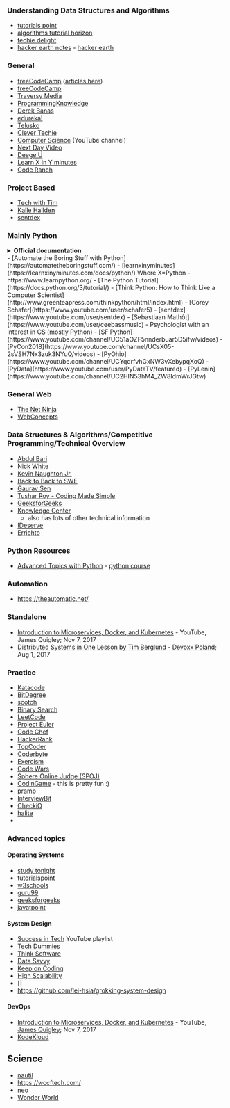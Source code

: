 ### Understanding Data Structures and Algorithms
- [tutorials point](https://www.tutorialspoint.com/data_structures_algorithms/index.htm)
- [algorithms tutorial horizon](https://algorithms.tutorialhorizon.com/site-map/)
- [techie delight](https://www.techiedelight.com/)
- [hacker earth notes](https://www.hackerearth.com/practice/notes/) - [hacker earth](https://www.hackerearth.com/practice/)

### General
- [freeCodeCamp](https://www.freecodecamp.org/learn/) ([articles here](https://www.freecodecamp.org/news/))
- [freeCodeCamp](https://www.youtube.com/channel/UC8butISFwT-Wl7EV0hUK0BQ)
- [Traversy Media](https://www.youtube.com/user/TechGuyWeb)
- [ProgrammingKnowledge](https://www.youtube.com/user/ProgrammingKnowledge)
- [Derek Banas](https://www.youtube.com/user/derekbanas)
- [edureka!](https://www.youtube.com/user/edurekaIN)
- [Telusko](https://www.youtube.com/user/javaboynavin/playlists)
- [Clever Techie](https://www.youtube.com/channel/UC1WxZFhq56xs1oxXH-XveSQ/videos)
- [Computer Science](https://www.youtube.com/channel/UCbmb5IoBtHZTpYZCDBOC1CA) (YouTube channel)
- [Next Day Video](https://www.youtube.com/user/NextDayVideo/videos)
- [Deege U](https://www.youtube.com/channel/UCBy9lNSc8YxE0ggzVQCby2g)
- [Learn X in Y minutes](https://learnxinyminutes.com/)
- [Code Ranch](https://coderanch.com/)

### Project Based
- [Tech with Tim](https://www.youtube.com/channel/UC4JX40jDee_tINbkjycV4Sg)
- [Kalle Hallden](https://www.youtube.com/channel/UCWr0mx597DnSGLFk1WfvSkQ)
- [sentdex](https://www.youtube.com/user/sentdex)

### Mainly Python
<details>
  <summary><b>Official documentation</b></summary>

- [python3 Beginner Tutorials](https://www.youtube.com/playlist?list=PL1A2CSdiySGJd0LJRRSwQZbPZaDP0q67j) - Playlist
- [Python Documentation](https://docs.python.org/3/)
- [The Python Standard Library](https://docs.python.org/3/library/index.html)
</details>
- [Automate the Boring Stuff with Python](https://automatetheboringstuff.com/)
- [learnxinyminutes](https://learnxinyminutes.com/docs/python/) Where X=Python
- https://www.learnpython.org/
- [The Python Tutorial](https://docs.python.org/3/tutorial/)
- [Think Python: How to Think Like a Computer Scientist](http://www.greenteapress.com/thinkpython/html/index.html)
- [Corey Schafer](https://www.youtube.com/user/schafer5)
- [sentdex](https://www.youtube.com/user/sentdex)
- [Sebastiaan Mathôt](https://www.youtube.com/user/ceebassmusic) - Psychologist with an interest in CS (mostly Python)
- [SF Python](https://www.youtube.com/channel/UC51aOZF5nnderbuar5D5ifw/videos)
- [PyCon2018](https://www.youtube.com/channel/UCsX05-2sVSH7Nx3zuk3NYuQ/videos)
- [PyOhio](https://www.youtube.com/channel/UCYqdrfvhGxNW3vXebypqXoQ)
- [PyData](https://www.youtube.com/user/PyDataTV/featured)
- [PyLenin](https://www.youtube.com/channel/UC2HIN53hM4_ZW8IdmWrJGtw)

### General Web
- [The Net Ninja](https://www.youtube.com/channel/UCW5YeuERMmlnqo4oq8vwUpg)
- [WebConcepts](https://www.youtube.com/user/jelledTV/videos)

### Data Structures & Algorithms/Competitive Programming/Technical Overview
- [Abdul Bari](https://www.youtube.com/channel/UCZCFT11CWBi3MHNlGf019nw/featured)
- [Nick White](https://www.youtube.com/channel/UC1fLEeYICmo3O9cUsqIi7HA)
- [Kevin Naughton Jr.](https://www.youtube.com/channel/UCKvwPt6BifPP54yzH99ff1g)
- [Back to Back to SWE](https://www.youtube.com/channel/UCmJz2DV1a3yfgrR7GqRtUUA)
- [Gaurav Sen](https://www.youtube.com/channel/UCRPMAqdtSgd0Ipeef7iFsKw)
- [Tushar Roy - Coding Made Simple](https://www.youtube.com/user/tusharroy2525/)
- [GeeksforGeeks](https://www.youtube.com/channel/UC0RhatS1pyxInC00YKjjBqQ)
- [Knowledge Center](https://www.youtube.com/channel/UCMn3_305DqmTylxJPFA8OJA)
  - also has lots of other technical information
- [IDeserve](https://www.youtube.com/channel/UCMNkvKnD3mo3Jj9eTwJllWw)
- [Errichto](https://www.youtube.com/channel/UCBr_Fu6q9iHYQCh13jmpbrg)

### Python Resources
- [Advanced Topics with Python](https://www.python-course.eu/advanced_topics.php) - [python course](https://www.python-course.eu/index.php)

### Automation
- https://theautomatic.net/

### Standalone
- [Introduction to Microservices, Docker, and Kubernetes](https://www.youtube.com/watch?v=1xo-0gCVhTU) - YouTube, James Quigley; Nov 7, 2017
- [Distributed Systems in One Lesson by Tim Berglund](https://www.youtube.com/watch?v=Y6Ev8GIlbxc) - [Devoxx Poland](https://www.youtube.com/channel/UCAu3kLPVR1KScr5BReBJTvg); Aug 1, 2017

### Practice
- [Katacode](https://www.katacoda.com/)
- [BitDegree](https://www.bitdegree.org/)
- [scotch](https://scotch.io/)
- [Binary Search](https://binarysearch.io/)
- [LeetCode](https://leetcode.com/)
- [Project Euler](https://projecteuler.net/)
- [Code Chef](https://www.codechef.com/)
- [HackerRank](https://www.hackerrank.com/)
- [TopCoder](https://www.topcoder.com/)
- [Coderbyte](https://www.coderbyte.com/)
- [Exercism](https://exercism.io/)
- [Code Wars](https://www.codewars.com/)
- [Sphere Online Judge (SPOJ)](https://www.spoj.com/)
- [CodinGame](https://www.codingame.com/servlet/urlinvite?u=3850863) - this is pretty fun :)
- [pramp](https://www.pramp.com/invt/mGZVJBAy4wuBrqPdLmA2)
- [InterviewBit](https://www.interviewbit.com/invite/dahbdf)
- [CheckiO](https://checkio.org/)
- [halite](https://halite.io/)
-


### Advanced topics
#### Operating Systems
- [study tonight](https://www.studytonight.com/operating-system/)
- [tutorialspoint](https://www.tutorialspoint.com/operating_system/os_quick_guide.htm)
- [w3schools](https://www.w3schools.in/operating-system-tutorial/intro/)
- [guru99](https://www.guru99.com/operating-system-tutorial.html)
- [geeksforgeeks](https://www.geeksforgeeks.org/operating-systems/)
- [javatpoint](https://www.javatpoint.com/os-tutorial)


#### System Design
- [Success in Tech](https://www.youtube.com/watch?v=0163cssUxLA&list=PLA8lYuzFlBqAy6dkZHj5VxUAaqr4vwrka) YouTube playlist
- [Tech Dummies](https://www.youtube.com/channel/UCn1XnDWhsLS5URXTi5wtFTA)
- [Think Software](https://www.youtube.com/channel/UCVa66dAkbs60_A0P52Yjj7Q)
- [Data Savvy](https://www.youtube.com/channel/UCoVVyUViJ3mfaEKVjAJSnVA)
- [Keep on Coding](https://www.youtube.com/channel/UCsLo154Krjwhoz8W00N8ItA)
- [High Scalability](http://highscalability.com/)
- []
- https://github.com/lei-hsia/grokking-system-design

#### DevOps
- [Introduction to Microservices, Docker, and Kubernetes](https://www.youtube.com/watch?v=1xo-0gCVhTU) - YouTube, [James Quigley](https://www.youtube.com/channel/UCBLK4r69Z_cRr087Jfvt0WQ); Nov 7, 2017
- [KodeKloud](https://www.youtube.com/channel/UCSWj8mqQCcrcBlXPi4ThRDQ)


## Science
- [nautil](http://nautil.us/)
- https://wccftech.com/
- [neo](https://www.youtube.com/channel/UCtYKe7-XbaDjpUwcU5x0bLg)
- [Wonder World](https://www.youtube.com/channel/UC0k173Oca1nPZurW2ITHlYw)
